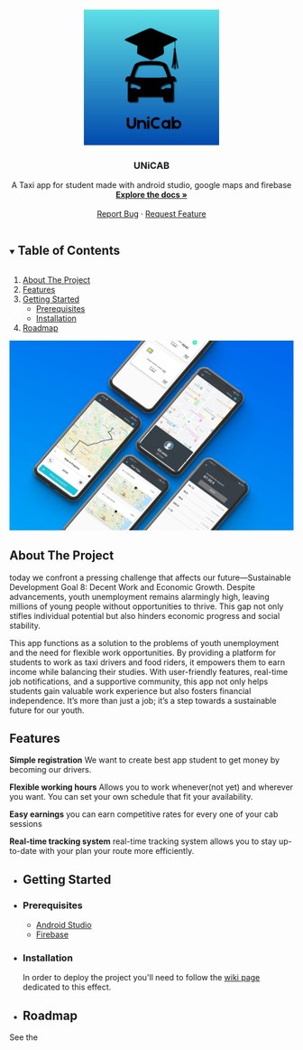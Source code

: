 

<!-- PROJECT LOGO -->
<br />
<p align="center">
  <a href="(https://github.com/IFitri/UniCab)">
    <img src="LogoUniCab.png" alt="Logo" width="240" height="240">
  </a>

  <h3 align="center">UNiCAB</h3>

  <p align="center">
    A Taxi app for student made with android studio, google maps and firebase
    <br />
    <a href="https://github.com/IFitri/UniCab/wiki"><strong>Explore the docs »</strong></a>
    <br />
    <br />
    <a href="https://github.com/IFitri/UniCab/issues">Report Bug</a>
    ·
    <a href="https://github.com/IFitri/UniCab/issues">Request Feature</a>
  </p>
</p>

<!-- TABLE OF CONTENTS -->
<details open="open">
  <summary><h2 style="display: inline-block">Table of Contents</h2></summary>
  <ol>
    <li>
      <a href="#about-the-project">About The Project</a>
      <ul>
      </ul>
    </li>
    <li>
      <a href="#Features">Features</a>
      <ul>
      </ul>
    </li>
    <li>
      <a href="#Getting Started">Getting Started</a>
      <ul>
        <li><a href="#prerequisites">Prerequisites</a></li>
        <li><a href="#installation">Installation</a></li>
      </ul>
    </li>
    <li><a href="#roadmap">Roadmap</a></li>
 
    
  </ol>
</details>


![alt text](mockup.png "Title")

<!-- ABOUT THE PROJECT -->
## **About The Project**

today we confront a pressing challenge that affects our future—Sustainable Development Goal 8: Decent Work and Economic Growth. Despite advancements, youth unemployment remains alarmingly high, leaving millions of young people without opportunities to thrive. This gap not only stifles individual potential but also hinders economic progress and social stability.

This app functions as a solution to the problems of youth unemployment and the need for flexible work opportunities. By providing a platform for students to work as taxi drivers and food riders, it empowers them to earn income while balancing their studies. With user-friendly features, real-time job notifications, and a supportive community, this app not only helps students gain valuable work experience but also fosters financial independence. It’s more than just a job; it’s a step towards a sustainable future for our youth.


<!-- Features -->
## **Features**

**Simple registration**
We want to create best app student to get money by becoming our drivers.
 
**Flexible working hours**
Allows you to work whenever(not yet) and wherever you want. You can set your own schedule that fit your availability.

**Easy earnings**
you can earn competitive rates for every one of your cab sessions

**Real-time tracking system**
real-time tracking system allows you to stay up-to-date with your plan your route more efficiently.

- ## **Getting Started**

- ### **Prerequisites**

  - [Android Studio](https://developer.android.com/)
  - [Firebase](https://firebase.google.com/)

<!-- GETTING STARTED -->

- ### **Installation**

  In order to deploy the project you'll need to follow the [wiki page](https://github.com/IFitri/UniCab/wiki/Installation-UniCab) dedicated to this effect.

- ## **Roadmap**

See the

